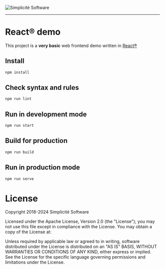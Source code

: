 ![Simplicit&eacute; Software](https://platform.simplicite.io/logos/logo250-grey.png)
* * *

React&reg; demo
===============

This project is a **very basic** web frontend demo written in [React&reg;](https://reactjs.org/)

Install
-------

```bash
npm install
```

Check syntax and rules
----------------------

```bash
npm run lint
```

Run in development mode
-----------------------

```bash
npm run start
```

Build for production
--------------------

```bash
npm run build
```

Run in production mode
----------------------

```bash
npm run serve
```

License
=======

Copyright 2018-2024 Simplicit&eacute; Software

Licensed under the Apache License, Version 2.0 (the "License");
you may not use this file except in compliance with the License.
You may obtain a copy of the License at:

[](http://www.apache.org/licenses/LICENSE-2.0)

Unless required by applicable law or agreed to in writing, software
distributed under the License is distributed on an "AS IS" BASIS,
WITHOUT WARRANTIES OR CONDITIONS OF ANY KIND, either express or implied.
See the License for the specific language governing permissions and
limitations under the License.
